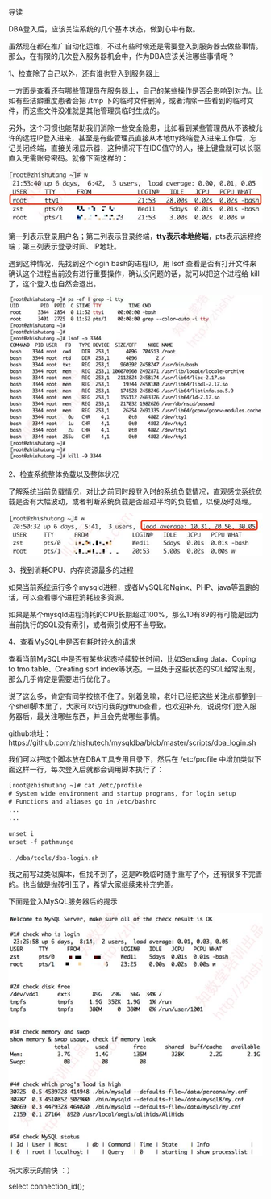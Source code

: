 导读

DBA登入后，应该关注系统的几个基本状态，做到心中有数。



虽然现在都在推广自动化运维，不过有些时候还是需要登入到服务器去做些事情。那么，在有限的几次登入服务器机会中，作为DBA应该关注哪些事情呢？



1、检查除了自己以外，还有谁也登入到服务器上

一方面是查看还有哪些管理员在服务器上，自己的某些操作是否会影响到对方。比如有些洁癖重度患者会把 /tmp 下的临时文件删掉，或者清除一些看到的临时文件，而这些文件没准就是其他管理员临时生成的。



另外，这个习惯也能帮助我们消除一些安全隐患，比如看到某些管理员从不该被允许的远程IP登入进来，甚至是有些管理员直接从本地tty终端登入进来工作后，忘记关闭终端，直接关闭显示器，这种情况下在IDC值守的人，接上键盘就可以长驱直入无需账号密码。就像下面这样的：

![c1](.pics/c1.jpg)



第一列表示登录用户名；第二列表示登录终端，**tty表示本地终端**，pts表示远程终端；第三列表示登录时间、IP地址。



遇到这种情况，先找到这个login bash的进程ID，用 lsof 查看是否有打开文件来确认这个进程当前没有进行重要操作，确认没问题的话，就可以把这个进程给 kill 了，这个登入也自然会退出。

![c1](.pics/c2.jpg)



2、检查系统整体负载以及整体状况

了解系统当前负载情况，对比之前同时段登入时的系统负载情况，直观感觉系统负载是否有大幅波动，或者判断系统负载是否超过平均的负载值，以便及时处理。

![c1](.pics/c3.jpg)



3、找到消耗CPU、内存资源最多的进程

如果当前系统运行多个mysqld进程，或者MySQL和Nginx、PHP、java等混跑的话，可以查看哪个进程消耗较多资源。

如果是某个mysqld进程消耗的CPU长期超过100%，那么10有89的有可能是因为当前执行的SQL没有索引，或者索引使用不当导致。



4、查看MySQL中是否有耗时较久的请求

查看当前MySQL中是否有某些状态持续较长时间，比如Sending data、Coping to tmo table、Creating sort index等状态，一旦处于这些状态的SQL经常出现，那么几乎肯定是需要进行优化了。



说了这么多，肯定有同学按捺不住了。别着急嘛，老叶已经把这些关注点都整到一个shell脚本里了，大家可以访问我的github查看，也欢迎补充，说说你们登入服务器后，最关注哪些东西，并且会先做哪些事情。



github地址：https://github.com/zhishutech/mysqldba/blob/master/scripts/dba_login.sh



我们可以把这个脚本放在DBA工具专用目录下，然后在 /etc/profile 中增加类似下面这样一行，每次登入后就都会调用脚本执行了：

```
[root@zhishutang ~]# cat /etc/profile
# System wide environment and startup programs, for login setup
# Functions and aliases go in /etc/bashrc
...
...

unset i
unset -f pathmunge

. /dba/tools/dba-login.sh
```

我之前写过类似脚本，但找不到了，这是昨晚临时随手重写了个，还有很多不完善的。也当做是抛砖引玉了，希望大家继续来补充完善。



下面是登入MySQL服务器后的提示

![c1](.pics/c4.jpg)



祝大家玩的愉快 ：）

select connection_id();